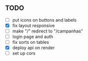 ## TODO

- [ ] put icons on buttons and labels
- [x] fix layout responsive
- [ ] make "/" redirect to "/campanhas"
- [ ] login page and auth
- [ ] fix sorts on tables
- [x] deploy api on render
- [ ] set up cors
<!-- - [ ]  -->